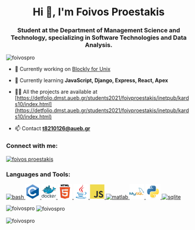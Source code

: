 <h1 align="center">Hi 👋, I'm Foivos Proestakis</h1>
<h3 align="center">Student at the Department of Management Science and Technology, specializing in Software Technologies and Data Analysis.</h3>

<p align="left"> <img src="https://komarev.com/ghpvc/?username=foivospro&label=Profile%20views&color=0e75b6&style=flat" alt="foivospro" /> </p>

- 🔭 Currently working on [Blockly for Unix](https://github.com/foivospro/blockly_unix)

- 🌱 Currently learning **JavaScript, Django, Express, React, Apex**

- 👨‍💻 All the projects are available at [https://detfolio.dmst.aueb.gr/students2021/foivproestakis/inetpub/kards10/index.html](https://detfolio.dmst.aueb.gr/students2021/foivproestakis/inetpub/kards10/index.html)

- 📫 Contact **t8210126@aueb.gr**

<h3 align="left">Connect with me:</h3>
<p align="left">
<a href="https://linkedin.com/in/foivos proestakis" target="blank"><img align="center" src="https://raw.githubusercontent.com/rahuldkjain/github-profile-readme-generator/master/src/images/icons/Social/linked-in-alt.svg" alt="foivos proestakis" height="30" width="40" /></a>
</p>

<h3 align="left">Languages and Tools:</h3>
<p align="left"> <a href="https://www.gnu.org/software/bash/" target="_blank" rel="noreferrer"> <img src="https://www.vectorlogo.zone/logos/gnu_bash/gnu_bash-icon.svg" alt="bash" width="40" height="40"/> </a> <a href="https://www.cprogramming.com/" target="_blank" rel="noreferrer"> <img src="https://raw.githubusercontent.com/devicons/devicon/master/icons/c/c-original.svg" alt="c" width="40" height="40"/> </a> <a href="https://www.docker.com/" target="_blank" rel="noreferrer"> <img src="https://raw.githubusercontent.com/devicons/devicon/master/icons/docker/docker-original-wordmark.svg" alt="docker" width="40" height="40"/> </a> <a href="https://www.w3.org/html/" target="_blank" rel="noreferrer"> <img src="https://raw.githubusercontent.com/devicons/devicon/master/icons/html5/html5-original-wordmark.svg" alt="html5" width="40" height="40"/> </a> <a href="https://www.java.com" target="_blank" rel="noreferrer"> <img src="https://raw.githubusercontent.com/devicons/devicon/master/icons/java/java-original.svg" alt="java" width="40" height="40"/> </a> <a href="https://developer.mozilla.org/en-US/docs/Web/JavaScript" target="_blank" rel="noreferrer"> <img src="https://raw.githubusercontent.com/devicons/devicon/master/icons/javascript/javascript-original.svg" alt="javascript" width="40" height="40"/> </a> <a href="https://www.mathworks.com/" target="_blank" rel="noreferrer"> <img src="https://upload.wikimedia.org/wikipedia/commons/2/21/Matlab_Logo.png" alt="matlab" width="40" height="40"/> </a> <a href="https://www.mysql.com/" target="_blank" rel="noreferrer"> <img src="https://raw.githubusercontent.com/devicons/devicon/master/icons/mysql/mysql-original-wordmark.svg" alt="mysql" width="40" height="40"/> </a> <a href="https://www.python.org" target="_blank" rel="noreferrer"> <img src="https://raw.githubusercontent.com/devicons/devicon/master/icons/python/python-original.svg" alt="python" width="40" height="40"/> </a> <a href="https://www.sqlite.org/" target="_blank" rel="noreferrer"> <img src="https://www.vectorlogo.zone/logos/sqlite/sqlite-icon.svg" alt="sqlite" width="40" height="40"/> </a> </p>

<p><img align="left" src="https://github-readme-stats.vercel.app/api/top-langs?username=foivospro&show_icons=true&locale=en&layout=compact" alt="foivospro" /></p>

<p>&nbsp;<img align="center" src="https://github-readme-stats.vercel.app/api?username=foivospro&show_icons=true&locale=en" alt="foivospro" /></p>

<p><img align="center" src="https://github-readme-streak-stats.herokuapp.com/?user=foivospro&" alt="foivospro" /></p>
